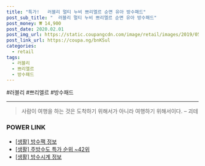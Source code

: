 ```yaml
--- 
title: "특가!   러블리 멀티 누비 쁘리엘르 순면 유아 방수패드" 
post_sub_title: "  러블리 멀티 누비 쁘리엘르 순면 유아 방수패드" 
post_money: ₩ 14,900 
post_date: 2020.02.01 
post_img_url: https://static.coupangcdn.com/image/retail/images/2019/05/02/17/0/eeb8232e-eae8-4318-a9b7-40d5f8f43777.jpg 
post_link_url: https://coupa.ng/bnKSul 
categories: 
  - retail 
tags: 
  - 러블리 
  - 쁘리엘르 
  - 방수패드 
--- 
```

  #러블리 #쁘리엘르 #방수패드 
<hr> 

> 사람이 여행을 하는 것은 도착하기 위해서가 아니라 여행하기 위해서이다. – 괴테 


### POWER LINK

* <a href="https://blog.naver.com/fasyy4321/221762431606" target="_blank"> [생활] 방수팩 정보 </a>
* <a href="https://blog.naver.com/sakai111/221788313775" target="_blank"> [생활] 주방수도 특가 순위 ~42위</a>
* <a href="https://blog.naver.com/santokki14/221766360023" target="_blank"> [생활] 방수시계 정보 </a>
